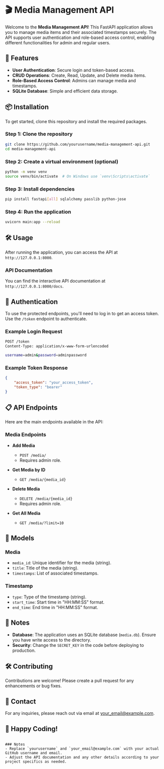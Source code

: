 # 🎬 Media Management API

Welcome to the **Media Management API**! This FastAPI application allows you to manage media items and their associated timestamps securely. The API supports user authentication and role-based access control, enabling different functionalities for admin and regular users.

## 🚀 Features

- **User Authentication**: Secure login and token-based access.
- **CRUD Operations**: Create, Read, Update, and Delete media items.
- **Role-Based Access Control**: Admins can manage media and timestamps.
- **SQLite Database**: Simple and efficient data storage.

## 📦 Installation

To get started, clone this repository and install the required packages.

### Step 1: Clone the repository

```bash
git clone https://github.com/yourusername/media-management-api.git
cd media-management-api
```

### Step 2: Create a virtual environment (optional)

```bash
python -m venv venv
source venv/bin/activate  # On Windows use `venv\Scripts\activate`
```

### Step 3: Install dependencies

```bash
pip install fastapi[all] sqlalchemy passlib python-jose
```

### Step 4: Run the application

```bash
uvicorn main:app --reload
```

## 🛠️ Usage

After running the application, you can access the API at `http://127.0.0.1:8000`.

### API Documentation

You can find the interactive API documentation at `http://127.0.0.1:8000/docs`.

## 🔑 Authentication

To use the protected endpoints, you'll need to log in to get an access token. Use the `/token` endpoint to authenticate.

### Example Login Request

```bash
POST /token
Content-Type: application/x-www-form-urlencoded

username=admin&password=adminpassword
```

### Example Token Response

```json
{
    "access_token": "your_access_token",
    "token_type": "bearer"
}
```

## 📋 API Endpoints

Here are the main endpoints available in the API:

### Media Endpoints

- **Add Media**
  - `POST /media/`
  - Requires admin role.
  
- **Get Media by ID**
  - `GET /media/{media_id}`

- **Delete Media**
  - `DELETE /media/{media_id}`
  - Requires admin role.

- **Get All Media**
  - `GET /media/?limit=10`

## 📄 Models

### Media
- `media_id`: Unique identifier for the media (string).
- `title`: Title of the media (string).
- `timestamps`: List of associated timestamps.

### Timestamp
- `type`: Type of the timestamp (string).
- `start_time`: Start time in "HH:MM:SS" format.
- `end_time`: End time in "HH:MM:SS" format.

## 📝 Notes

- **Database**: The application uses an SQLite database (`media.db`). Ensure you have write access to the directory.
- **Security**: Change the `SECRET_KEY` in the code before deploying to production.

## 🛠️ Contributing

Contributions are welcome! Please create a pull request for any enhancements or bug fixes.

## 📧 Contact

For any inquiries, please reach out via email at [your_email@example.com](mailto:your_email@example.com).

## 🎉 Happy Coding!
```

### Notes
- Replace `yourusername` and `your_email@example.com` with your actual GitHub username and email.
- Adjust the API documentation and any other details according to your project specifics as needed.